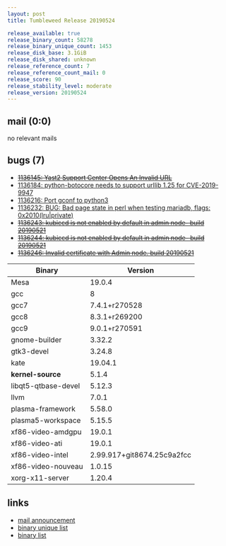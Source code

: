 ```yaml
---
layout: post
title: Tumbleweed Release 20190524

release_available: true
release_binary_count: 58278
release_binary_unique_count: 1453
release_disk_base: 3.1GiB
release_disk_shared: unknown
release_reference_count: 7
release_reference_count_mail: 0
release_score: 90
release_stability_level: moderate
release_version: 20190524
---
```


## mail (0:0)

no relevant mails

## bugs (7)

<!--more-->

- ~~[1136145: Yast2 Support Center Opens An Invalid URL](https://bugzilla.opensuse.org/show_bug.cgi?id=1136145)~~
- [1136184: python-botocore needs to support urllib 1.25 for CVE-2019-9947](https://bugzilla.opensuse.org/show_bug.cgi?id=1136184)
- [1136216: Port gconf to python3](https://bugzilla.opensuse.org/show_bug.cgi?id=1136216)
- [1136232: BUG: Bad page state in perl when testing mariadb, flags: 0x2010(lru|private)](https://bugzilla.opensuse.org/show_bug.cgi?id=1136232)
- ~~[1136243: kubiccd is not enabled by default in admin node-  build 20190521](https://bugzilla.opensuse.org/show_bug.cgi?id=1136243)~~
- ~~[1136244: kubiccd is not enabled by default in admin node-  build 20190521](https://bugzilla.opensuse.org/show_bug.cgi?id=1136244)~~
- ~~[1136246: Invalid certificate with Admin node. build 20190521](https://bugzilla.opensuse.org/show_bug.cgi?id=1136246)~~

Binary | Version
--- | ---
Mesa | 19.0.4
gcc | 8
gcc7 | 7.4.1+r270528
gcc8 | 8.3.1+r269200
gcc9 | 9.0.1+r270591
gnome-builder | 3.32.2
gtk3-devel | 3.24.8
kate | 19.04.1
**kernel-source** | 5.1.4
libqt5-qtbase-devel | 5.12.3
llvm | 7.0.1
plasma-framework | 5.58.0
plasma5-workspace | 5.15.5
xf86-video-amdgpu | 19.0.1
xf86-video-ati | 19.0.1
xf86-video-intel | 2.99.917+git8674.25c9a2fcc
xf86-video-nouveau | 1.0.15
xorg-x11-server | 1.20.4

## links

- [mail announcement](https://lists.opensuse.org/opensuse-factory/2019-05/msg00298.html)
- [binary unique list](http://download.opensuse.org/history/20190524/rpm.unique.list)
- [binary list](http://download.opensuse.org/history/20190524/rpm.list)
